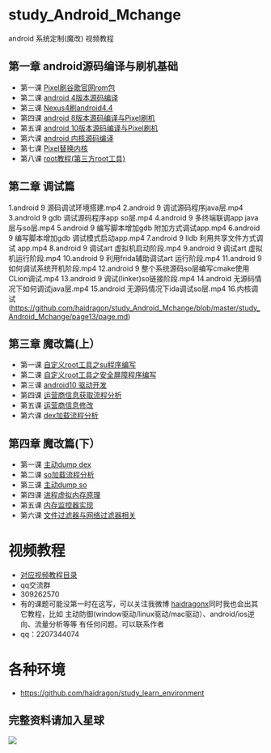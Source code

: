 # study_Android_Mchange
android 系统定制(魔改) 视频教程
## 第一章 android源码编译与刷机基础
* 第一课 [Pixel刷谷歌官网rom包](https://github.com/haidragon/study_Android_Mchange/blob/master/study_Android_Mchange/page1/page.md)
* 第二课 [android 4版本源码编译](https://github.com/haidragon/study_Android_Mchange/blob/master/study_Android_Mchange/page2/page.md)
* 第三课 [Nexus4刷android4.4](https://github.com/haidragon/study_Android_Mchange/blob/master/study_Android_Mchange/page3/page.md)
* 第四课 [android 8版本源码编译与Pixel刷机](https://github.com/haidragon/study_Android_Mchange/blob/master/study_Android_Mchange/page4/page.md)
* 第五课 [android 10版本源码编译与Pixel刷机](https://github.com/haidragon/study_Android_Mchange/blob/master/study_Android_Mchange/page5/page.md)
* 第六课 [android 内核源码编译](https://github.com/haidragon/study_Android_Mchange/blob/master/page6/page.md)
* 第七课 [Pixel替换内核](https://github.com/haidragon/study_Android_Mchange/blob/master/page6/page.md)
* 第八课 [root教程(第三方root工具)](https://github.com/haidragon/study_Android_Mchange/blob/master/study_Android_Mchange/page8/page.md)
## 第二章 调试篇
1.android 9 源码调试环境搭建.mp4
2.android 9 调试源码程序java层.mp4
3.android 9 gdb 调试源码程序app so层.mp4
4.android 9 多终端联调app java层与so层.mp4
5.android 9 编写脚本增加gdb 附加方式调试app.mp4
6.android 9 编写脚本增加gdb 调试模式启动app.mp4
7.android 9 lldb 利用共享文件方式调试 app.mp4
8.android 9 调试art 虚拟机启动阶段.mp4
9.android 9 调试art 虚拟机运行阶段.mp4
10.android 9 利用frida辅助调试art 运行阶段.mp4
11.android 9 如何调试系统开机阶段.mp4
12.android 9 整个系统源码so层编写cmake使用CLion调试.mp4
13.android 9 调试(linker)so链接阶段.mp4
14.android 无源码情况下如何调试java层.mp4
15.android 无源码情况下ida调试so层.mp4
16.内核调试 (https://github.com/haidragon/study_Android_Mchange/blob/master/study_Android_Mchange/page13/page.md)
## 第三章 魔改篇(上）
* 第一课 [自定义root工具之su程序编写](https://github.com/haidragon/study_Android_Mchange/blob/master/study_Android_Mchange/page14_1/page.md)
* 第二课 [自定义root工具之安全屏障程序编写](https://github.com/haidragon/study_Android_Mchange/blob/master/study_Android_Mchange/page15/page.md) 
* 第三课 [android10 驱动开发](https://github.com/haidragon/study_Android_Mchange/blob/master/study_Android_Mchange/page16/page.md)
* 第四课 [运营商信息获取流程分析](https://github.com/haidragon/study_Android_Mchange/blob/master/study_Android_Mchange/page15/page.md)
* 第五课 [运营商信息修改](https://github.com/haidragon/study_Android_Mchange/blob/master/study_Android_Mchange/page15/page.md)
* 第六课 [dex加载流程分析](https://github.com/haidragon/study_Android_Mchange/blob/master/study_Android_Mchange/page15/page.md)
## 第四章 魔改篇(下）
* 第一课 [主动dump dex](https://github.com/haidragon/study_Android_Mchange/blob/master/study_Android_Mchange/page15/page.md)
* 第二课 [so加载流程分析](https://github.com/haidragon/study_Android_Mchange/blob/master/study_Android_Mchange/page15/page.md)
* 第三课 [主动dump so](https://github.com/haidragon/study_Android_Mchange/blob/master/study_Android_Mchange/page15/page.md)
* 第四课 [进程虚拟内存原理](https://github.com/haidragon/study_Android_Mchange/blob/master/study_Android_Mchange/page15/page.md)
* 第五课 [内存监控器实现](https://github.com/haidragon/study_Android_Mchange/blob/master/study_Android_Mchange/page15/page.md)
* 第六课 [文件过滤器与网络过滤器相关](https://github.com/haidragon/study_Android_Mchange/blob/master/study_Android_Mchange/page15/page.md)
# 视频教程
* [对应视频教程目录](https://github.com/haidragon/haidragon_study)
* qq交流群 
* 309262570
* 有的课题可能没第一时在这写，可以关注我微博 [haidragonx](https://weibo.com/haidragon)同时我也会出其它教程，比如 主动防御(window驱动/linux驱动/mac驱动）、android/ios逆向、流量分析等等 有任何问题。可以联系作者
* qq：2207344074
# 各种环境
* https://github.com/haidragon/study_learn_environment
## 完整资料请加入星球
![](https://github.com/haidragon/study_frida/blob/master/image/1681580715267_.pic_hd.jpg)
